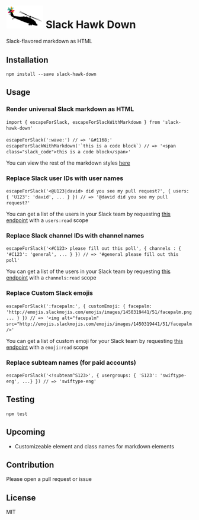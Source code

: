 # <img src="slack_hawk_down.png" width="100px" /> Slack Hawk Down

Slack-flavored markdown as HTML

## Installation
```
npm install --save slack-hawk-down
```

## Usage

### Render universal Slack markdown as HTML
```
import { escapeForSlack, escapeForSlackWithMarkdown } from 'slack-hawk-down'

escapeForSlack(':wave:') // => '&#1168;'
escapeForSlackWithMarkdown('`this is a code block`) // => '<span class="slack_code">this is a code block</span>'
```

You can view the rest of the markdown styles [here](https://get.slack.help/hc/en-us/articles/202288908-Format-your-messages)

### Replace Slack user IDs with user names

```
escapeForSlack('<@U123|david> did you see my pull request?', { users: { 'U123': 'david', ... } }) // => '@david did you see my pull request?'
```
You can get a list of the users in your Slack team by requesting [this endpoint](https://api.slack.com/methods/users.list) with a `users:read` scope

### Replace Slack channel IDs with channel names

```
escapeForSlack('<#C123> please fill out this poll', { channels : { '#C123': 'general', ... } }) // => '#general please fill out this poll'
```
You can get a list of the users in your Slack team by requesting [this endpoint](https://api.slack.com/methods/channels.list) with a `channels:read` scope

### Replace Custom Slack emojis

```
escapeForSlack(':facepalm:', { customEmoji: { facepalm: 'http://emojis.slackmojis.com/emojis/images/1450319441/51/facepalm.png', ... } }) // => '<img alt="facepalm" src="http://emojis.slackmojis.com/emojis/images/1450319441/51/facepalm.png" />'
```
You can get a list of custom emoji for your Slack team by requesting [this endpoint](https://api.slack.com/methods/emoji.list) with a `emoji:read` scope

### Replace subteam names (for paid accounts)
```
escapeForSlack('<!subteam^S123>', { usergroups: { 'S123': 'swiftype-eng', ...} }) // => 'swiftype-eng'
```

## Testing

```
npm test
```

## Upcoming
- Customizeable element and class names for markdown elements

## Contribution
Please open a pull request or issue

## License
MIT
